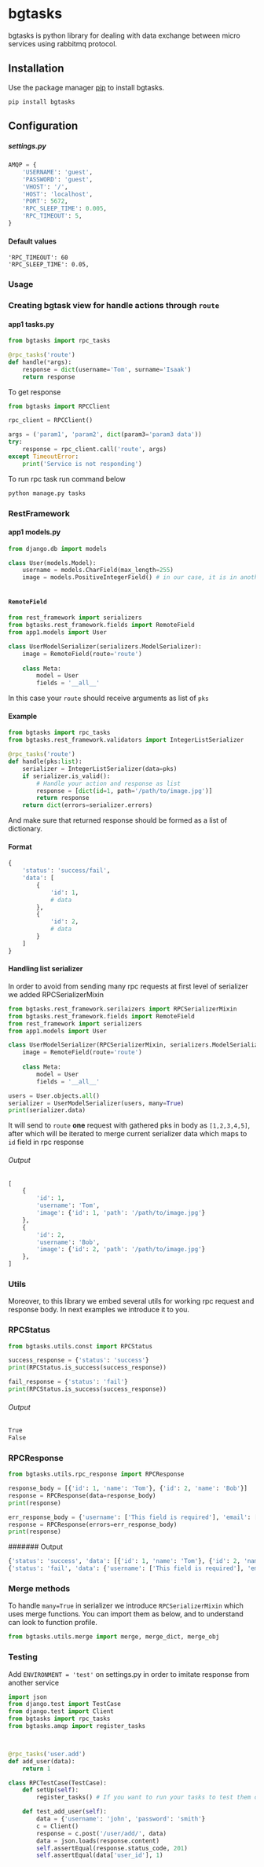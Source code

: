 # bgtasks
bgtasks is python library for dealing with data exchange between 
micro services using rabbitmq protocol.

## Installation
Use the package manager [pip](https://pip.pypa.io/en/stable/) to install bgtasks.
```shell
pip install bgtasks
```


## Configuration

##### settings.py
```python
AMQP = {
    'USERNAME': 'guest',
    'PASSWORD': 'guest',
    'VHOST': '/',
    'HOST': 'localhost',
    'PORT': 5672,
    'RPC_SLEEP_TIME': 0.005,
    'RPC_TIMEOUT': 5,
}
```
#### Default values
```
'RPC_TIMEOUT': 60
'RPC_SLEEP_TIME': 0.05,
```

### Usage

### Creating bgtask view for handle actions through `route`
#### app1 tasks.py
```python
from bgtasks import rpc_tasks

@rpc_tasks('route')
def handle(*args):
    response = dict(username='Tom', surname='Isaak')
    return response
```
To get response

```python
from bgtasks import RPCClient

rpc_client = RPCClient()

args = ('param1', 'param2', dict(param3='param3 data'))
try:
    response = rpc_client.call('route', args)
except TimeoutError:
    print('Service is not responding')
```
To run rpc task run command below
```bash
python manage.py tasks
```
### RestFramework
#### app1 models.py
```python
from django.db import models

class User(models.Model):
    username = models.CharField(max_length=255)
    image = models.PositiveIntegerField() # in our case, it is in another service
    
```
#### `RemoteField`

```python
from rest_framework import serializers
from bgtasks.rest_framework.fields import RemoteField
from app1.models import User

class UserModelSerializer(serializers.ModelSerializer):
    image = RemoteField(route='route')
    
    class Meta:
        model = User
        fields = '__all__'
```
In this case your `route` should receive arguments as list of `pks`
#### Example
```python
from bgtasks import rpc_tasks
from bgtasks.rest_framework.validators import IntegerListSerializer

@rpc_tasks('route')
def handle(pks:list):
    serializer = IntegerListSerializer(data=pks)
    if serializer.is_valid():
        # Handle your action and response as list
        response = [dict(id=1, path='/path/to/image.jpg')]
        return response
    return dict(errors=serializer.errors)
```
And make sure that returned response should be formed as a list of dictionary.
#### Format
```python
{
    'status': 'success/fail',
    'data': [
        {
            'id': 1,
            # data
        },
        {
            'id': 2,
            # data
        }
    ]
}
```
#### Handling list serializer
In order to avoid from sending many rpc requests at first level of serializer we added RPCSerializerMixin
```python
from bgtasks.rest_framework.serilaizers import RPCSerializerMixin
from bgtasks.rest_framework.fields import RemoteField
from rest_framework import serializers
from app1.models import User

class UserModelSerializer(RPCSerializerMixin, serializers.ModelSerializer):
    image = RemoteField(route='route')
    
    class Meta:
        model = User
        fields = '__all__'

users = User.objects.all()
serializer = UserModelSerializer(users, many=True)
print(serializer.data)
```
It will send to `route` **one** request with gathered pks in body as `[1,2,3,4,5]`, after which will be iterated to merge current serializer data
which maps to `id` field in rpc response
###### Output
```python
[
    {
        'id': 1,
        'username': 'Tom',
        'image': {'id': 1, 'path': '/path/to/image.jpg'}
    },
    {
        'id': 2,
        'username': 'Bob',
        'image': {'id': 2, 'path': '/path/to/image.jpg'}
    },
]
``` 
### Utils
Moreover, to this library we embed several utils for working rpc request and response body. In next examples we introduce it to you.

### RPCStatus
```python
from bgtasks.utils.const import RPCStatus

success_response = {'status': 'success'}
print(RPCStatus.is_success(success_response))

fail_response = {'status': 'fail'}
print(RPCStatus.is_success(success_response))
```
###### Output
```bash
True
False
```

### RPCResponse

```python
from bgtasks.utils.rpc_response import RPCResponse

response_body = [{'id': 1, 'name': 'Tom'}, {'id': 2, 'name': 'Bob'}]
response = RPCResponse(data=response_body)
print(response)

err_response_body = {'username': ['This field is required'], 'email': ['Value is not mail']}
response = RPCResponse(errors=err_response_body)
print(response)
```
####### Output
```python
{'status': 'success', 'data': [{'id': 1, 'name': 'Tom'}, {'id': 2, 'name': 'Bob'}]}
{'status': 'fail', 'data': {'username': ['This field is required'], 'email': ['Value is not mail']}}
```

### Merge methods
To handle `many=True` in serializer we introduce `RPCSerializerMixin` which uses merge functions.
You can import them as below, and to understand can look to function profile.
```python
from bgtasks.utils.merge import merge, merge_dict, merge_obj
```

### Testing
Add `ENVIRONMENT = 'test'` on settings.py in order to imitate response from 
another service
```python
import json
from django.test import TestCase
from django.test import Client
from bgtasks import rpc_tasks
from bgtasks.amqp import register_tasks



@rpc_tasks('user.add')
def add_user(data):
    return 1

class RPCTestCase(TestCase):
    def setUp(self):
        register_tasks() # If you want to run your tasks to test them out, not only rpc tasks which are registered inside of your test file

    def test_add_user(self):
        data = {'username': 'john', 'password': 'smith'}
        c = Client()
        response = c.post('/user/add/', data)
        data = json.loads(response.content)
        self.assertEqual(response.status_code, 201)
        self.assertEqual(data['user_id'], 1)

```